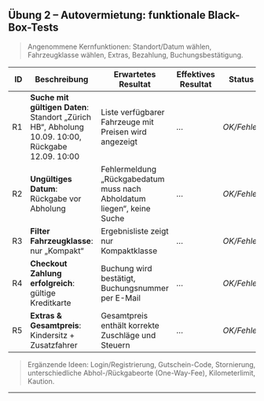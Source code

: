 ## Übung 2 – Autovermietung: funktionale Black-Box-Tests

> Angenommene Kernfunktionen: Standort/Datum wählen, Fahrzeugklasse wählen, Extras, Bezahlung, Buchungsbestätigung.

| ID | Beschreibung | Erwartetes Resultat | Effektives Resultat | Status | Mögliche Ursache |
|---:|--------------|---------------------|---------------------|--------|------------------|
| R1 | **Suche mit gültigen Daten**: Standort „Zürich HB“, Abholung 10.09. 10:00, Rückgabe 12.09. 10:00 | Liste verfügbarer Fahrzeuge mit Preisen wird angezeigt | _…_ | _OK/Fehler_ | _…_ |
| R2 | **Ungültiges Datum**: Rückgabe vor Abholung | Fehlermeldung „Rückgabedatum muss nach Abholdatum liegen“, keine Suche | _…_ | _OK/Fehler_ | Client-Validierung fehlt / Server-Validierung fehlt |
| R3 | **Filter Fahrzeugklasse**: nur „Kompakt“ | Ergebnisliste zeigt nur Kompaktklasse | _…_ | _OK/Fehler_ | Falsche Filterlogik |
| R4 | **Checkout Zahlung erfolgreich**: gültige Kreditkarte | Buchung wird bestätigt, Buchungsnummer per E-Mail | _…_ | _OK/Fehler_ | Payment-Gateway/Timeout |
| R5 | **Extras & Gesamtpreis**: Kindersitz + Zusatzfahrer | Gesamtpreis enthält korrekte Zuschläge und Steuern | _…_ | _OK/Fehler_ | Preisberechnungs-Fehler/Steuerregel |

> Ergänzende Ideen: Login/Registrierung, Gutschein-Code, Stornierung, unterschiedliche Abhol-/Rückgabeorte (One-Way-Fee), Kilometerlimit, Kaution.

---